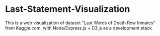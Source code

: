 # Last-Statement-Visualization

This is a web visualization of dataset "Last Words of Death Row Inmates" from Kaggle.com, 
with Node/Express.js + D3.js as a development stack

